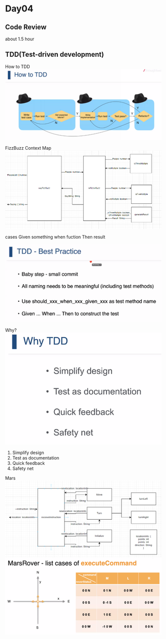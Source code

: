 # Day04

## Code Review

about 1.5 hour

## TDD(Test-driven development)

How to TDD
![photo01](assests/photo01.png)

FizzBuzz
Context Map
![photo02](assests/photo02.png)

cases
Given something when fuction Then result

![photo03](assests/photo03.png)

Why?
![photo04](assests/photo04.png)

1. Simplify design
2. Test as documentation
3. Quick feedback
4. Safety net

Mars
![photo05](assests/photo05.png)
![photo06](assests/photo06.png)
